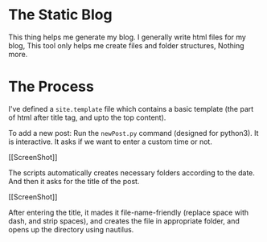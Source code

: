 The Static Blog
====

This thing helps me generate my blog. I generally write html files for my blog, This tool only helps me create files and folder structures, Nothing more.


The Process
===

I've defined a `site.template` file which contains a basic template (the part of html after title tag, and upto the top content).

To add a new post: Run the `newPost.py` command (designed for python3). It is interactive. It asks if we want to enter a custom time or not.

[[ScreenShot]]

The scripts automatically creates necessary folders according to the date. And then it asks for the title of the post. 

[[ScreenShot]]

After entering the title, it mades it file-name-friendly (replace space with dash, and strip spaces), and creates the file in appropriate folder, and opens up the directory using nautilus.

